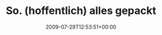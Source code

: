 ---
retweeted: false
source: <a href="http://twitter.com" rel="nofollow">Twitter Web Client</a>
entities:
  hashtags:
  - text: freakstock
    indices:
    - '40'
    - '51'
  symbols: []
  user_mentions: []
  urls: []
display_text_range:
- '0'
- '70'
favorite_count: '0'
id_str: '2908916900'
truncated: false
retweet_count: '0'
id: '2908916900'
created_at: Wed Jul 29 12:53:51 +0000 2009
favorited: false
full_text: 'So. (hoffentlich) alles gepackt. Ab zum #freakstock! http://tr.im/uzZq'
lang: de
tags:
- freakstock
- pesos:twitter
date: '2009-07-29T12:53:51+00:00'
src: https://twitter.com/bascht/status/2908916900
original_url: https://twitter.com/bascht/status/2908916900
type: twitter_tweet
text: 'So. (hoffentlich) alles gepackt. Ab zum #freakstock! http://tr.im/uzZq'
title: So. (hoffentlich) alles gepackt

---